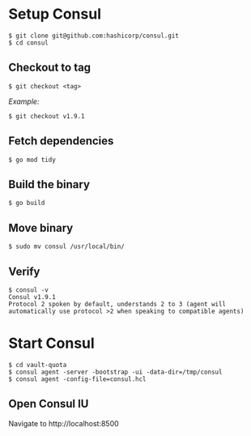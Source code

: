 # Setup Consul

```
$ git clone git@github.com:hashicorp/consul.git
$ cd consul
```

## Checkout to tag

```
$ git checkout <tag>
```

*Example:*

```
$ git checkout v1.9.1
```

## Fetch dependencies

```
$ go mod tidy
```

## Build the binary

```
$ go build
```

## Move binary

```
$ sudo mv consul /usr/local/bin/
```

## Verify

```
$ consul -v
Consul v1.9.1
Protocol 2 spoken by default, understands 2 to 3 (agent will automatically use protocol >2 when speaking to compatible agents)
```

# Start Consul

```
$ cd vault-quota
$ consul agent -server -bootstrap -ui -data-dir=/tmp/consul
$ consul agent -config-file=consul.hcl
```

## Open Consul IU
Navigate to http://localhost:8500